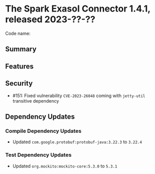 # The Spark Exasol Connector 1.4.1, released 2023-??-??

Code name:

## Summary

## Features

## Security

* #151: Fixed vulnerability `CVE-2023-26048` coming with `jetty-util` transitive dependency

## Dependency Updates

### Compile Dependency Updates

* Updated `com.google.protobuf:protobuf-java:3.22.3` to `3.22.4`

### Test Dependency Updates

* Updated `org.mockito:mockito-core:5.3.0` to `5.3.1`
